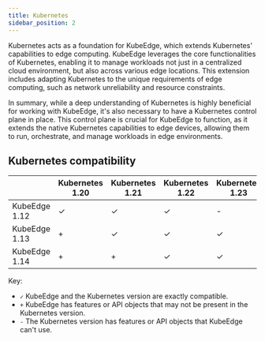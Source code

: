 ```yaml
---
title: Kubernetes
sidebar_position: 2
---
```


Kubernetes acts as a foundation for KubeEdge, which extends Kubernetes' capabilities to edge computing. KubeEdge leverages the core functionalities of Kubernetes, enabling it to manage workloads not just in a centralized cloud environment, but also across various edge locations. This extension includes adapting Kubernetes to the unique requirements of edge computing, such as network unreliability and resource constraints.

In summary, while a deep understanding of Kubernetes is highly beneficial for working with KubeEdge, it's also necessary to have a Kubernetes control plane in place. This control plane is crucial for KubeEdge to function, as it extends the native Kubernetes capabilities to edge devices, allowing them to run, orchestrate, and manage workloads in edge environments.

## Kubernetes compatibility

|                        | Kubernetes 1.20 | Kubernetes 1.21 | Kubernetes 1.22 | Kubernetes 1.23 | Kubernetes 1.24 |
|------------------------| --------------- | --------------- | --------------- | --------------- |-----------------|
| KubeEdge 1.12          | ✓               | ✓               | ✓               | -               | -               |
| KubeEdge 1.13          | +               | ✓               | ✓               | ✓               | -               |
| KubeEdge 1.14          | +               | +               | ✓               | ✓               | ✓               |



Key:
* `✓` KubeEdge and the Kubernetes version are exactly compatible.
* `+` KubeEdge has features or API objects that may not be present in the Kubernetes version.
* `-` The Kubernetes version has features or API objects that KubeEdge can't use.